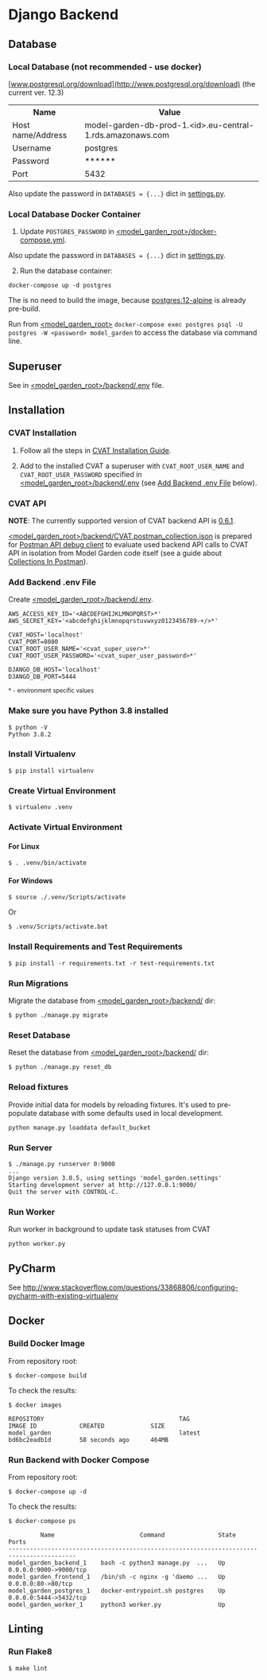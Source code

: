 # Django Backend

## Database

### Local Database (not recommended - use docker)
[www.postgresql.org/download](http://www.postgresql.org/download) (the current ver. 12.3)

<table style="width:100%">
  <tr>
    <th style="text-align:center">Name</th>
    <th style="text-align:center">Value</th>
  </tr>
  <tr>
    <td>Host name/Address</td>
    <td>model-garden-db-prod-1.&lt;id&gt;.eu-central-1.rds.amazonaws.com</td>
  </tr>
  <tr>
    <td>Username</td>
    <td>postgres</td>
  </tr>
  <tr>
    <td>Password</td>
    <td>******</td>
  </tr>
  <tr>
    <td>Port</td>
    <td>5432</td>
  </tr>
</table>

Also update the password in `DATABASES = {...}` dict in
[settings.py](model_garden/settings.py).

### Local Database Docker Container
1. Update `POSTGRES_PASSWORD` in
[<model_garden_root>/docker-compose.yml](../docker-compose.yml).

Also update the password in `DATABASES = {...}` dict in
[settings.py](model_garden/settings.py).

2. Run the database container:

```
docker-compose up -d postgres
```

The is no need to build the image, because
 [postgres:12-alpine](http://www.github.com/docker-library/postgres/tree/master/12/alpine)
 is already pre-build.

Run from [<model_garden_root>](..) `docker-compose exec postgres psql
 -U postgres -W <password> model_garden` to access the database via command line.

## Superuser
See in [<model_garden_root>/backend/.env]() file.

## Installation

### CVAT Installation
1. Follow all the steps in [CVAT Installation Guide](../cvat/README.md).

2. Add to the installed CVAT a superuser with `CVAT_ROOT_USER_NAME` and
 `CVAT_ROOT_USER_PASSWORD` specified in [<model_garden_root>/backend/.env]()
 (see [Add Backend .env File](#add-backend-env-file) below).

### CVAT API

**NOTE**: The currently supported version of CVAT backend API is
 [0.6.1](http://www.github.com/openvinotoolkit/cvat/tree/v0.6.1).

[<model_garden_root>/backend/CVAT.postman_collection.json](CVAT.postman_collection.json)
 is prepared for [Postman API debug client](http://www.postman.com) to evaluate used
 backend API calls to CVAT API in isolation from Model Garden code itself (see a
 guide about [Collections In Postman](http://www.toolsqa.com/postman/collections-in-postman)).  

### Add Backend .env File
Create [<model_garden_root>/backend/.env]().

```
AWS_ACCESS_KEY_ID='<ABCDEFGHIJKLMNOPQRST>*'
AWS_SECRET_KEY='<abcdefghijklmnopqrstuvwxyz0123456789-+/>*'

CVAT_HOST='localhost'
CVAT_PORT=8080
CVAT_ROOT_USER_NAME='<cvat_super_user>*'
CVAT_ROOT_USER_PASSWORD='<cvat_super_user_password>*'

DJANGO_DB_HOST='localhost'
DJANGO_DB_PORT=5444
```

<sup>* - environment specific values</sup>

### Make sure you have Python 3.8 installed
```
$ python -V
Python 3.8.2
```

### Install Virtualenv
```
$ pip install virtualenv
```

### Create Virtual Environment
```
$ virtualenv .venv
```

### Activate Virtual Environment
#### For Linux
```
$ . .venv/bin/activate
```
#### For Windows
```
$ source ./.venv/Scripts/activate
```
Or

```
$ .venv/Scripts/activate.bat
```
 
### Install Requirements and Test Requirements
```
$ pip install -r requirements.txt -r test-requirements.txt
```

### Run Migrations
Migrate the database from [<model_garden_root>/backend/](../backend) dir:
```
$ python ./manage.py migrate
```
### Reset Database
Reset the database from [<model_garden_root>/backend/](../backend) dir:
```
$ python ./manage.py reset_db
```

### Reload fixtures
Provide initial data for models by reloading fixtures. It's used to pre-populate
database with some defaults used in local development.
```
python manage.py loaddata default_bucket
```

### Run Server
```
$ ./manage.py runserver 0:9000
...
Django version 3.0.5, using settings 'model_garden.settings'
Starting development server at http://127.0.0.1:9000/
Quit the server with CONTROL-C.
```

### Run Worker
Run worker in background to update task statuses from CVAT
```
python worker.py
```

## PyCharm
See http://www.stackoverflow.com/questions/33868806/configuring-pycharm-with-existing-virtualenv

## Docker

### Build Docker Image
From repository root:
```
$ docker-compose build
```
To check the results:
```
$ docker images        
                                         
REPOSITORY                                      TAG                 IMAGE ID            CREATED             SIZE
model_garden                                    latest              bd6bc2eadb1d        58 seconds ago      464MB
```

### Run Backend with Docker Compose
From repository root:
```
$ docker-compose up -d
```
To check the results:
```
$ docker-compose ps   

         Name                        Command               State           Ports
-----------------------------------------------------------------------------------------
model_garden_backend_1    bash -c python3 manage.py  ...   Up      0.0.0.0:9000->9000/tcp
model_garden_frontend_1   /bin/sh -c nginx -g 'daemo ...   Up      0.0.0.0:80->80/tcp    
model_garden_postgres_1   docker-entrypoint.sh postgres    Up      0.0.0.0:5444->5432/tcp
model_garden_worker_1     python3 worker.py                Up
```


## Linting

### Run Flake8
```
$ make lint
```
